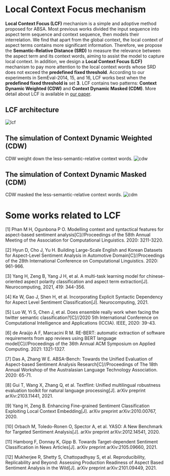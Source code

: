 # Local Context Focus mechanism

**Local Context Focus (LCF)** mechanism is a simple and adoptive method proposed for ABSA. 
Most previous works divided the input sequence into aspect term sequence and context sequence,
then models their interrelation. We find that apart from the global context, 
the local context of aspect terms contains more significant information. 
Therefore, we propose the **Semantic-Relative Distance (SRD)** to measure the relevance
between the aspect term and its context words, aiming to assist the model to capture local context. 
In addition, we design a **Local Context Focus (LCF)** mechanism to pay more attention to the local context
words whose SRD does not exceed the **predefined fixed threshold**. According to our experiments in SemEval-2014,
15, and 16, LCF works best when the **predefined fixed threshold is** set **3**. 
LCF contains two patterns: **Context Dynamic Weighted (CDW)** and **Context Dynamic Masked (CDM)**. 
More detail about LCF is available in [our paper](https://www.mdpi.com/2076-3417/9/16/3389).

## LCF architecture
![lcf](pic/lcf.png)

## The simulation of Context Dynamic Weighted (CDW)
CDW weight down the less-semantic-relative context words.
![cdw](pic/cdw.png)

## The simulation of Context Dynamic Masked (CDM)
CDW masked the less-semantic-relative context words.
![cdm](pic/cdm.png)


# Some works related to LCF
[1] Phan M H, Ogunbona P O. Modelling context and syntactical features for aspect-based sentiment analysis[C]//Proceedings of the 58th Annual Meeting of the Association for Computational Linguistics. 2020: 3211-3220.

[2] Hyun D, Cho J, Yu H. Building Large-Scale English and Korean Datasets for Aspect-Level Sentiment Analysis in Automotive Domain[C]//Proceedings of the 28th International Conference on Computational Linguistics. 2020: 961-966.

[3] Yang H, Zeng B, Yang J H, et al. A multi-task learning model for chinese-oriented aspect polarity classification and aspect term extraction[J]. Neurocomputing, 2021, 419: 344-356.

[4] Ke W, Gao J, Shen H, et al. Incorporating Explicit Syntactic Dependency for Aspect Level Sentiment Classification[J]. Neurocomputing, 2021.

[5] Luo W, Yi S, Chen J, et al. Does ensemble really work when facing the twitter semantic classification?[C]//2020 5th International Conference on Computational Intelligence and Applications (ICCIA). IEEE, 2020: 39-43.

[6] de Araújo A F, Marcacini R M. RE-BERT: automatic extraction of software requirements from app reviews using BERT language model[C]//Proceedings of the 36th Annual ACM Symposium on Applied Computing. 2021: 1321-1327.

[7] Das A, Zhang W E. ABSA-Bench: Towards the Unified Evaluation of Aspect-based Sentiment Analysis Research[C]//Proceedings of The 18th Annual Workshop of the Australasian Language Technology Association. 2020: 65-71.

[8] Gui T, Wang X, Zhang Q, et al. Textflint: Unified multilingual robustness evaluation toolkit for natural language processing[J]. arXiv preprint arXiv:2103.11441, 2021.

[9] Yang H, Zeng B. Enhancing Fine-grained Sentiment Classification Exploiting Local Context Embedding[J]. arXiv preprint arXiv:2010.00767, 2020.

[10] Orbach M, Toledo-Ronen O, Spector A, et al. YASO: A New Benchmark for Targeted Sentiment Analysis[J]. arXiv preprint arXiv:2012.14541, 2020.

[11] Hamborg F, Donnay K, Gipp B. Towards Target-dependent Sentiment Classification in News Articles[J]. arXiv preprint arXiv:2105.09660, 2021.

[12] Mukherjee R, Shetty S, Chattopadhyay S, et al. Reproducibility, Replicability and Beyond: Assessing Production Readiness of Aspect Based Sentiment Analysis in the Wild[J]. arXiv preprint arXiv:2101.09449, 2021.
